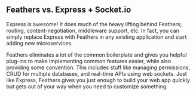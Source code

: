 ## Feathers vs. Express + Socket.io

Express is awesome! It does much of the heavy lifting behind Feathers; routing, content-negotiation, middleware support, etc. In fact, you can simply replace Express with Feathers in any existing application and start adding new microservices.

Feathers eliminates a lot of the common boilerplate and gives you helpful plug-ins to make implementing common features easier, while also providing some convention. This includes stuff like managing permissions, CRUD for multiple databases, and real-time APIs using web sockets. Just like Express, Feathers gives you just enough to build your web app quickly but gets out of your way when you need to customize something.